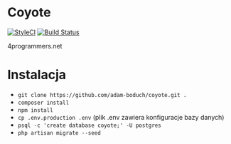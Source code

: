 # Coyote

[![StyleCI](https://styleci.io/repos/30256872/shield)](https://styleci.io/repos/30256872)
[![Build Status](https://travis-ci.org/adam-boduch/coyote.svg?branch=master)](https://travis-ci.org/adam-boduch/coyote)

4programmers.net

# Instalacja

* `git clone https://github.com/adam-boduch/coyote.git .`
* `composer install`
* `npm install`
* `cp .env.production .env` (plik .env zawiera konfiguracje bazy danych)
* `psql -c 'create database coyote;' -U postgres`
* `php artisan migrate --seed`
